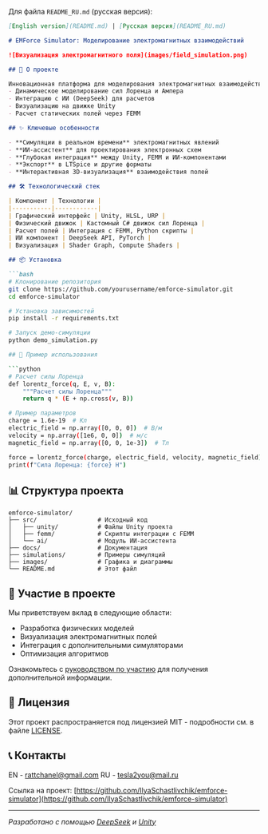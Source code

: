 
Для файла `README_RU.md` (русская версия):
```markdown
[English version](README.md) | [Русская версия](README_RU.md)

# EMForce Simulator: Моделирование электромагнитных взаимодействий

![Визуализация электромагнитного поля](images/field_simulation.png)

## 🚀 О проекте

Инновационная платформа для моделирования электромагнитных взаимодействий, объединяющая:
- Динамическое моделирование сил Лоренца и Ампера
- Интеграцию с ИИ (DeepSeek) для расчетов
- Визуализацию на движке Unity
- Расчет статических полей через FEMM

## ✨ Ключевые особенности

- **Симуляции в реальном времени** электромагнитных явлений
- **ИИ-ассистент** для проектирования электронных схем
- **Глубокая интеграция** между Unity, FEMM и ИИ-компонентами
- **Экспорт** в LTSpice и другие форматы
- **Интерактивная 3D-визуализация** взаимодействия полей

## 🛠 Технологический стек

| Компонент | Технологии |
|-----------|------------|
| Графический интерфейс | Unity, HLSL, URP |
| Физический движок | Кастомный C# движок сил Лоренца |
| Расчет полей | Интеграция с FEMM, Python скрипты |
| ИИ компонент | DeepSeek API, PyTorch |
| Визуализация | Shader Graph, Compute Shaders |

## 📦 Установка

```bash
# Клонирование репозитория
git clone https://github.com/yourusername/emforce-simulator.git
cd emforce-simulator

# Установка зависимостей
pip install -r requirements.txt

# Запуск демо-симуляции
python demo_simulation.py

## 🧪 Пример использования

```python
# Расчет силы Лоренца
def lorentz_force(q, E, v, B):
    """Расчет силы Лоренца"""
    return q * (E + np.cross(v, B))

# Пример параметров
charge = 1.6e-19  # Кл
electric_field = np.array([0, 0, 0])  # В/м
velocity = np.array([1e6, 0, 0])  # м/с
magnetic_field = np.array([0, 0, 1e-3])  # Тл

force = lorentz_force(charge, electric_field, velocity, magnetic_field)
print(f"Сила Лоренца: {force} Н")
```

## 📊 Структура проекта
```
emforce-simulator/
├── src/                 # Исходный код
│   ├── unity/           # Файлы Unity проекта
│   ├── femm/            # Скрипты интеграции с FEMM
│   └── ai/              # Модуль ИИ-ассистента
├── docs/                # Документация
├── simulations/         # Примеры симуляций
├── images/              # Графика и диаграммы
└── README.md            # Этот файл
```

## 🤝 Участие в проекте

Мы приветствуем вклад в следующие области:
- Разработка физических моделей
- Визуализация электромагнитных полей
- Интеграция с дополнительными симуляторами
- Оптимизация алгоритмов

Ознакомьтесь с [руководством по участию](docs/CONTRIBUTING.md) для получения дополнительной информации.

## 📝 Лицензия

Этот проект распространяется под лицензией MIT - подробности см. в файле [LICENSE](LICENSE).

## 📞 Контакты

EN - [rattchanel@gmail.com](mailto:rattchanel@gmail.com)
RU - [tesla2you@mail.ru](mailto:tesla2you@mail.ru)

Ссылка на проект: [https://github.com/IlyaSchastlivchik/emforce-simulator](https://github.com/IlyaSchastlivchik/emforce-simulator)

---

*Разработано с помощью [DeepSeek](https://deepseek.com) и [Unity](https://unity.com)*